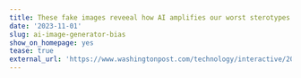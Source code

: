 ```yaml
---
title: These fake images reveeal how AI amplifies our worst sterotypes
date: '2023-11-01'
slug: ai-image-generator-bias
show_on_homepage: yes
tease: true
external_url: 'https://www.washingtonpost.com/technology/interactive/2023/ai-generated-images-bias-racism-sexism-stereotypes/'
---
```

